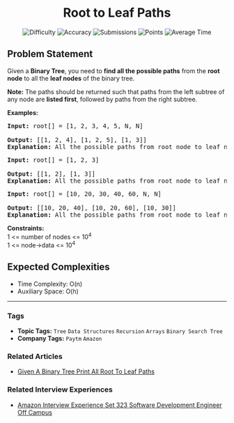 <h1 align="center">Root to Leaf Paths</h1>

<p align="center">
  <img alt="Difficulty" title="Difficulty" src="https://custom-icon-badges.demolab.com/badge/Difficulty: Medium-1F222E?style=for-the-badge&logoColor=white&logo=fire"/>
  <img alt="Accuracy" title="Accuracy" src="https://custom-icon-badges.demolab.com/badge/Accuracy: 43.65%25-1F222E?style=for-the-badge&logoColor=white&logo=target"/>
  <img alt="Submissions" title="Submissions" src="https://custom-icon-badges.demolab.com/badge/Submissions: 152K+-1F222E?style=for-the-badge&logoColor=white&logo=repo"/>
  <img alt="Points" title="Points" src="https://custom-icon-badges.demolab.com/badge/Points: 4-1F222E?style=for-the-badge&logoColor=white&logo=award"/>
  <img alt="Average Time" title="Average Time" src="https://custom-icon-badges.demolab.com/badge/Average%20Time: 30m-1F222E?style=for-the-badge&logoColor=white&logo=clock"/>
</p>

## Problem Statement

Given a <b>Binary Tree</b>, you need to <b>find all the possible paths</b> from the <b>root node</b> to all the <b>leaf nodes</b> of the binary tree. 

<b>Note:</b> The paths should be returned such that paths from the left subtree of any node are <b>listed first</b>, followed by paths from the right subtree.

<b>Examples:</b>

<pre><b>Input: </b>root[] = [1, 2, 3, 4, 5, N, N]

<b>Output: </b>[[1, 2, 4], [1, 2, 5], [1, 3]]
<b>Explanation: </b>All the possible paths from root node to leaf nodes are: 1 -> 2 -> 4, 1 -> 2 -> 5 and 1 -> 3</pre>

<pre><b>Input: </b>root[] = [1, 2, 3]<br><br><b>Output: </b>[[1, 2], [1, 3]] 
<b>Explanation: </b>All the possible paths from root node to leaf nodes are: 1 -> 2 and 1 -> 3
</pre>

<pre><b>Input:</b> root[] = [10, 20, 30, 40, 60, N, N]
<b><br>Output: </b>[[10, 20, 40], [10, 20, 60], [10, 30]]<br><b>Explanation: </b>All the possible paths from root node to leaf nodes are: 10 -> 20 -> 40, 10 -> 20 -> 60 and 10 -> 30</pre>

<b>Constraints:</b><br>1 <= number of nodes <= 10<sup>4<br></sup>1 <= node->data <= 10<sup>4</sup><sup><br></sup>

## Expected Complexities
- Time Complexity: O(n)
- Auxiliary Space: O(h)

<hr>

### Tags
- **Topic Tags:** `Tree` `Data Structures` `Recursion` `Arrays` `Binary Search Tree`
- **Company Tags:** `Paytm` `Amazon`

### Related Articles
- [Given A Binary Tree Print All Root To Leaf Paths](https://www.geeksforgeeks.org/given-a-binary-tree-print-all-root-to-leaf-paths/)

### Related Interview Experiences
- [Amazon Interview Experience Set 323 Software Development Engineer Off Campus](https://www.geeksforgeeks.org/amazon-interview-experience-set-323-software-development-engineer-off-campus/)
